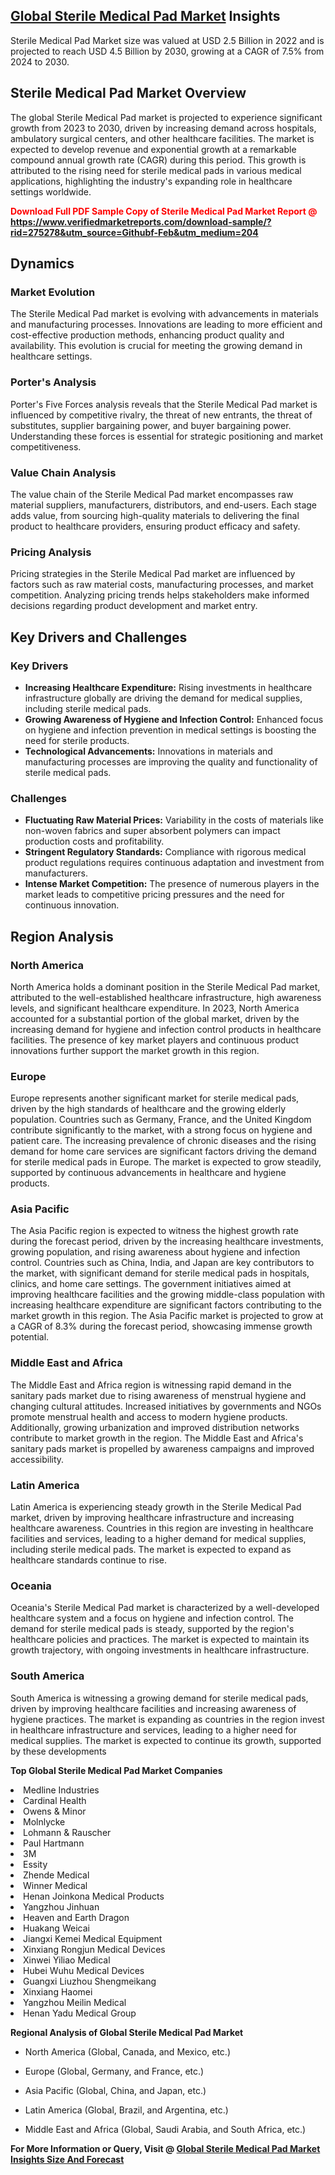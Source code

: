 <h2><a href="https://www.verifiedmarketreports.com/download-sample/?rid=275278&amp;utm_source=Githubf&amp;utm_medium=204" target="_blank">Global Sterile Medical Pad Market</a> Insights</h2><p>Sterile Medical Pad Market size was valued at USD 2.5 Billion in 2022 and is projected to reach USD 4.5 Billion by 2030, growing at a CAGR of 7.5% from 2024 to 2030.</p><p> <h2>Sterile Medical Pad Market Overview</h2> <p>The global Sterile Medical Pad market is projected to experience significant growth from 2023 to 2030, driven by increasing demand across hospitals, ambulatory surgical centers, and other healthcare facilities. The market is expected to develop revenue and exponential growth at a remarkable compound annual growth rate (CAGR) during this period. This growth is attributed to the rising need for sterile medical pads in various medical applications, highlighting the industry's expanding role in healthcare settings worldwide. </p> <p><strong><p><span class=""><span style="color: #ff0000;"><strong>Download Full PDF Sample Copy of Sterile Medical Pad Market Report</strong> @ </span><a href="https://www.verifiedmarketreports.com/download-sample/?rid=275278&amp;utm_source=Githubf-Feb&amp;utm_medium=204" target="_blank">https://www.verifiedmarketreports.com/download-sample/?rid=275278&amp;utm_source=Githubf-Feb&amp;utm_medium=204</a></span></p></strong></p> <h2>Dynamics</h2> <h3>Market Evolution</h3> <p>The Sterile Medical Pad market is evolving with advancements in materials and manufacturing processes. Innovations are leading to more efficient and cost-effective production methods, enhancing product quality and availability. This evolution is crucial for meeting the growing demand in healthcare settings. </p> <h3>Porter's Analysis</h3> <p>Porter's Five Forces analysis reveals that the Sterile Medical Pad market is influenced by competitive rivalry, the threat of new entrants, the threat of substitutes, supplier bargaining power, and buyer bargaining power. Understanding these forces is essential for strategic positioning and market competitiveness. </p> <h3>Value Chain Analysis</h3> <p>The value chain of the Sterile Medical Pad market encompasses raw material suppliers, manufacturers, distributors, and end-users. Each stage adds value, from sourcing high-quality materials to delivering the final product to healthcare providers, ensuring product efficacy and safety. </p> <h3>Pricing Analysis</h3> <p>Pricing strategies in the Sterile Medical Pad market are influenced by factors such as raw material costs, manufacturing processes, and market competition. Analyzing pricing trends helps stakeholders make informed decisions regarding product development and market entry. </p> <h2>Key Drivers and Challenges</h2> <h3>Key Drivers</h3> <ul> <li><strong>Increasing Healthcare Expenditure:</strong> Rising investments in healthcare infrastructure globally are driving the demand for medical supplies, including sterile medical pads. </li> <li><strong>Growing Awareness of Hygiene and Infection Control:</strong> Enhanced focus on hygiene and infection prevention in medical settings is boosting the need for sterile products. </li> <li><strong>Technological Advancements:</strong> Innovations in materials and manufacturing processes are improving the quality and functionality of sterile medical pads. </li> </ul> <h3>Challenges</h3> <ul> <li><strong>Fluctuating Raw Material Prices:</strong> Variability in the costs of materials like non-woven fabrics and super absorbent polymers can impact production costs and profitability. </li> <li><strong>Stringent Regulatory Standards:</strong> Compliance with rigorous medical product regulations requires continuous adaptation and investment from manufacturers. </li> <li><strong>Intense Market Competition:</strong> The presence of numerous players in the market leads to competitive pricing pressures and the need for continuous innovation. </li> </ul> <h2>Region Analysis</h2> <h3>North America</h3> <p>North America holds a dominant position in the Sterile Medical Pad market, attributed to the well-established healthcare infrastructure, high awareness levels, and significant healthcare expenditure. In 2023, North America accounted for a substantial portion of the global market, driven by the increasing demand for hygiene and infection control products in healthcare facilities. The presence of key market players and continuous product innovations further support the market growth in this region. </p> <h3>Europe</h3> <p>Europe represents another significant market for sterile medical pads, driven by the high standards of healthcare and the growing elderly population. Countries such as Germany, France, and the United Kingdom contribute significantly to the market, with a strong focus on hygiene and patient care. The increasing prevalence of chronic diseases and the rising demand for home care services are significant factors driving the demand for sterile medical pads in Europe. The market is expected to grow steadily, supported by continuous advancements in healthcare and hygiene products. </p> <h3>Asia Pacific</h3> <p>The Asia Pacific region is expected to witness the highest growth rate during the forecast period, driven by the increasing healthcare investments, growing population, and rising awareness about hygiene and infection control. Countries such as China, India, and Japan are key contributors to the market, with significant demand for sterile medical pads in hospitals, clinics, and home care settings. The government initiatives aimed at improving healthcare facilities and the growing middle-class population with increasing healthcare expenditure are significant factors contributing to the market growth in this region. The Asia Pacific market is projected to grow at a CAGR of 8.3% during the forecast period, showcasing immense growth potential. </p> <h3>Middle East and Africa</h3> <p>The Middle East and Africa region is witnessing rapid demand in the sanitary pads market due to rising awareness of menstrual hygiene and changing cultural attitudes. Increased initiatives by governments and NGOs promote menstrual health and access to modern hygiene products. Additionally, growing urbanization and improved distribution networks contribute to market growth in the region. The Middle East and Africa's sanitary pads market is propelled by awareness campaigns and improved accessibility. </p> <h3>Latin America</h3> <p>Latin America is experiencing steady growth in the Sterile Medical Pad market, driven by improving healthcare infrastructure and increasing healthcare awareness. Countries in this region are investing in healthcare facilities and services, leading to a higher demand for medical supplies, including sterile medical pads. The market is expected to expand as healthcare standards continue to rise. </p> <h3>Oceania</h3> <p>Oceania's Sterile Medical Pad market is characterized by a well-developed healthcare system and a focus on hygiene and infection control. The demand for sterile medical pads is steady, supported by the region's healthcare policies and practices. The market is expected to maintain its growth trajectory, with ongoing investments in healthcare infrastructure. </p> <h3>South America</h3> <p>South America is witnessing a growing demand for sterile medical pads, driven by improving healthcare facilities and increasing awareness of hygiene practices. The market is expanding as countries in the region invest in healthcare infrastructure and services, leading to a higher need for medical supplies. The market is expected to continue its growth, supported by these developments</p><p><strong>Top Global Sterile Medical Pad Market Companies</strong></p><div data-test-id=""><p><li>Medline Industries</li><li> Cardinal Health</li><li> Owens & Minor</li><li> Molnlycke</li><li> Lohmann & Rauscher</li><li> Paul Hartmann</li><li> 3M</li><li> Essity</li><li> Zhende Medical</li><li> Winner Medical</li><li> Henan Joinkona Medical Products</li><li> Yangzhou Jinhuan</li><li> Heaven and Earth Dragon</li><li> Huakang Weicai</li><li> Jiangxi Kemei Medical Equipment</li><li> Xinxiang Rongjun Medical Devices</li><li> Xinwei Yiliao Medical</li><li> Hubei Wuhu Medical Devices</li><li> Guangxi Liuzhou Shengmeikang</li><li> Xinxiang Haomei</li><li> Yangzhou Meilin Medical</li><li> Henan Yadu Medical Group</li></p><div><strong>Regional Analysis of&nbsp;Global Sterile Medical Pad Market</strong></div><ul><li dir="ltr"><p dir="ltr">North America&nbsp;(Global, Canada, and Mexico, etc.)</p></li><li dir="ltr"><p dir="ltr">Europe (Global, Germany, and France, etc.)</p></li><li dir="ltr"><p dir="ltr">Asia Pacific&nbsp;(Global, China, and Japan, etc.)</p></li><li dir="ltr"><p dir="ltr">Latin America&nbsp;(Global, Brazil, and Argentina, etc.)</p></li><li dir="ltr">Middle East and Africa&nbsp;(Global, Saudi Arabia, and South Africa, etc.)</li></ul><p><strong>For More Information or Query, Visit @&nbsp;</strong><strong><a href="https://www.verifiedmarketreports.com/product/sterile-medical-pad-market/?utm_source=Githubf&amp;utm_medium=204" target="_blank">Global Sterile Medical Pad Market Insights Size And Forecast</a></strong></p></div>
